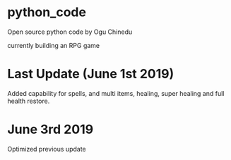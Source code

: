 # python_code
Open source python code by Ogu Chinedu

currently building an RPG game

# Last Update (June 1st 2019)
Added capability for spells, and multi items, healing, super healing and full health restore.

# June 3rd 2019
Optimized previous update
